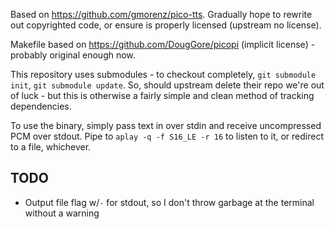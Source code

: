 Based on https://github.com/gmorenz/pico-tts. Gradually hope to rewrite out copyrighted code, or ensure is properly licensed (upstream no license).

Makefile based on https://github.com/DougGore/picopi (implicit license) - probably original enough now.

This repository uses submodules - to checkout completely, `git submodule init`, `git submodule update`. So, should upstream delete their repo we're out of luck - but this is otherwise a fairly simple and clean method of tracking dependencies.

To use the binary, simply pass text in over stdin and receive uncompressed PCM over stdout. Pipe to `aplay -q -f S16_LE -r 16` to listen to it, or redirect to a file, whichever.

## TODO

* Output file flag w/`-` for stdout, so I don't throw garbage at the terminal without a warning
